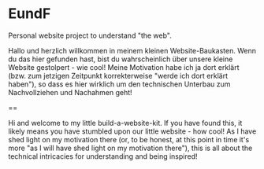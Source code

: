 # EundF
Personal website project to understand "the web".

Hallo und herzlich willkommen in meinem kleinen Website-Baukasten. Wenn du das hier gefunden hast, bist du wahrscheinlich über unsere
kleine Website gestolpert - wie cool! Meine Motivation habe ich ja dort erklärt (bzw. zum jetzigen Zeitpunkt korrekterweise "werde ich
dort erklärt haben"), so dass es hier wirklich um den technischen Unterbau zum Nachvollziehen und Nachahmen geht!

==

Hi and welcome to my little build-a-website-kit. If you have found this, it likely means you have stumbled upon our little website -
how cool! As I have shed light on my motivation there (or, to be honest, at this point in time it's more "as I will have shed light on
my motivation there"), this is all about the technical intricacies for understanding and being inspired!
